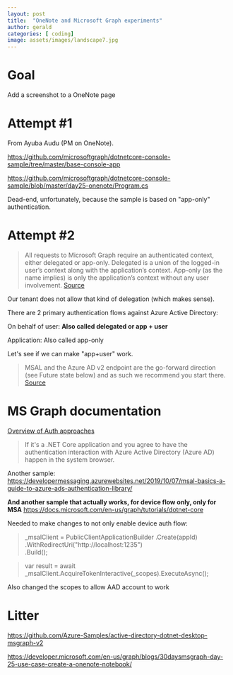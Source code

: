 ```yaml
---
layout: post
title:  "OneNote and Microsoft Graph experiments"
author: gerald
categories: [ coding]
image: assets/images/landscape7.jpg
---
```



# Goal

Add a screenshot to a OneNote page

# Attempt #1

From Ayuba Audu (PM on OneNote). 

https://github.com/microsoftgraph/dotnetcore-console-sample/tree/master/base-console-app

https://github.com/microsoftgraph/dotnetcore-console-sample/blob/master/day25-onenote/Program.cs


Dead-end, unfortunately, because the sample is based on "app-only" authentication.

# Attempt #2

> All requests to Microsoft Graph require an authenticated context, either delegated or app-only.  Delegated is a union of the logged-in user’s context along with the application’s context.  App-only (as the name implies) is only the application’s context without any user involvement. [Source](https://briantjackett.com/2018/12/13/introduction-to-calling-microsoft-graph-from-a-c-net-core-application/)

Our tenant does not allow that kind of delegation (which makes sense).

There are 2 primary authentication flows against Azure Active Directory:

On behalf of user: **Also called delegated or app + user**

Application: Also called app-only

Let's see if we can make "app+user" work.

> MSAL and the Azure AD v2 endpoint are the go-forward direction (see Future state below) and as such we recommend you start there. [Source](https://developer.microsoft.com/en-us/graph/blogs/30daysmsgraph-day-8-authentication-roadmap-and-access-tokens/#)

# MS Graph documentation
[Overview of Auth approaches](https://docs.microsoft.com/en-us/azure/active-directory/develop/scenario-desktop-overview)
> If it's a .NET Core application and you agree to have the authentication interaction with Azure Active Directory (Azure AD) happen in the system browser.


Another sample:
https://developermessaging.azurewebsites.net/2019/10/07/msal-basics-a-guide-to-azure-ads-authentication-library/

**And another sample that actually works, for device flow only, only for MSA**
https://docs.microsoft.com/en-us/graph/tutorials/dotnet-core

Needed to make changes to not only enable device auth flow:

> _msalClient = PublicClientApplicationBuilder
                .Create(appId)
                .WithRedirectUri("http://localhost:1235")  
                .Build();

>  var result = await _msalClient.AcquireTokenInteractive(_scopes).ExecuteAsync();

Also changed the scopes to allow AAD account to work

# Litter

https://github.com/Azure-Samples/active-directory-dotnet-desktop-msgraph-v2




https://developer.microsoft.com/en-us/graph/blogs/30daysmsgraph-day-25-use-case-create-a-onenote-notebook/

